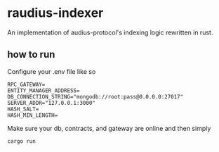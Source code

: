 # raudius-indexer

An implementation of audius-protocol's indexing logic rewritten in rust.

## how to run

Configure your .env file like so
```
RPC_GATEWAY=
ENTITY_MANAGER_ADDRESS=
DB_CONNECTION_STRING="mongodb://root:pass@0.0.0.0:27017"
SERVER_ADDR="127.0.0.1:3000"
HASH_SALT=
HASH_MIN_LENGTH=
```

Make sure your db, contracts, and gateway are online and then simply
```
cargo run
```
